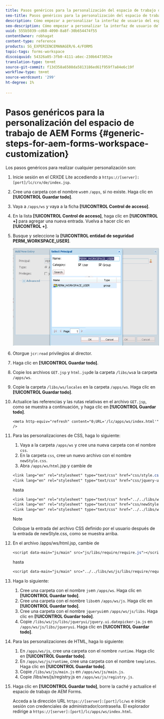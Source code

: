 ```yaml
---
title: Pasos genéricos para la personalización del espacio de trabajo de AEM Forms
seo-title: Pasos genéricos para la personalización del espacio de trabajo de AEM Forms
description: Cómo empezar a personalizar la interfaz de usuario del espacio de trabajo de AEM Forms.
seo-description: Cómo empezar a personalizar la interfaz de usuario del espacio de trabajo de AEM Forms.
uuid: 555b5039-cd68-4090-8a8f-30b654474f55
contentOwner: robhagat
content-type: reference
products: SG_EXPERIENCEMANAGER/6.4/FORMS
topic-tags: forms-workspace
discoiquuid: 54326a05-3fb0-4111-a6ec-230b6473052e
translation-type: tm+mt
source-git-commit: f13d358a6508da5813186ed61f959f7a84e6c19f
workflow-type: tm+mt
source-wordcount: '299'
ht-degree: 1%

---
```



# Pasos genéricos para la personalización del espacio de trabajo de AEM Forms {#generic-steps-for-aem-forms-workspace-customization}

Los pasos genéricos para realizar cualquier personalización son:

1. Inicie sesión en el CRXDE Lite accediendo a `https://[server]:[port]/lc/crx/de/index.jsp`.
1. Cree una carpeta con el nombre `ws`en `/apps`, si no existe. Haga clic en **[!UICONTROL Guardar todo]**.
1. Vaya a `/apps/ws` y vaya a la ficha **[!UICONTROL Control de acceso]**.
1. En la lista **[!UICONTROL Control de acceso]**, haga clic en **[!UICONTROL +]** para agregar una nueva entrada. Vuelva a hacer clic en **[!UICONTROL +]**.
1. Busque y seleccione la **[!UICONTROL entidad de seguridad PERM_WORKSPACE_USER]**.

   ![Seleccione el principal PERM_WORKSPACE_USER como parte de los pasos genéricos para personalizar HTML Workspace](assets/perm_workspace_user.png)

1. Otorgue `jcr:read` privilegios al director.
1. Haga clic en **[!UICONTROL Guardar todo]**.
1. Copie los archivos `GET.jsp` y `html.jsp`de la carpeta `/libs/ws`a la carpeta `/apps/ws`.
1. Copie la carpeta `/libs/ws/locales` en la carpeta `/apps/ws`. Haga clic en **[!UICONTROL Guardar todo]**.
1. Actualice las referencias y las rutas relativas en el archivo `GET.jsp`, como se muestra a continuación, y haga clic en **[!UICONTROL Guardar todo]**.

   ```
   <meta http-equiv="refresh" content="0;URL='/lc/apps/ws/index.html'" />
   ```

1. Para las personalizaciones de CSS, haga lo siguiente:

   1. Vaya a la carpeta `/apps/ws` y cree una nueva carpeta con el nombre `css`.
   1. En la carpeta `css`, cree un nuevo archivo con el nombre `newStyle.css`.
   1. Abra `/apps/ws/html`.jsp y cambie de

   ```css
   <link lang="en" rel="stylesheet" type="text/css" href="css/style.css" />
   <link lang="en" rel="stylesheet" type="text/css" href="css/jquery-ui.css"/>
   ```

   hasta

   ```css
   <link lang="en" rel="stylesheet" type="text/css" href="../../libs/ws/css/style.css" />
   <link lang="en" rel="stylesheet" type="text/css" href="css/newStyle.css" />
   <link lang="en" rel="stylesheet" type="text/css" href="../../libs/ws/css/jquery-ui.css"/>
   ```

   >[!NOTE]
   >
   >Coloque la entrada del archivo CSS definido por el usuario después de la entrada de newStyle.css, como se muestra arriba.

1. En el archivo /apps/ws/html.jsp, cambie de

   ```css
   <script data-main="js/main" src="js/libs/require/require.js"></script>
   ```

   hasta

   ```css
   <script data-main="js/main" src="../../libs/ws/js/libs/require/require.js"></script>
   ```

1. Haga lo siguiente:

   1. Cree una carpeta con el nombre `js`en `/apps/ws`. Haga clic en **[!UICONTROL Guardar todo]**.
   1. Cree una carpeta con el nombre `libs`en `/apps/ws/js`. Haga clic en **[!UICONTROL Guardar todo]**.
   1. Cree una carpeta con el nombre `jqueryui`en `/apps/ws/js/libs`. Haga clic en **[!UICONTROL Guardar todo]**.
   1. Copie `/libs/ws/js/libs/jqueryui/jquery.ui.datepicker-ja.js` en `/apps/ws/js/libs/jqueryui`. Haga clic en **[!UICONTROL Guardar todo]**.

1. Para las personalizaciones de HTML, haga lo siguiente:

   1. En `/apps/ws/js`, cree una carpeta con el nombre `runtime`. Haga clic en **[!UICONTROL Guardar todo]**.
   1. En `/apps/ws/js/runtime`, cree una carpeta con el nombre `templates`. Haga clic en **[!UICONTROL Guardar todo]**.
   1. Copie `/libs/ws/js/main.js` en `/apps/ws/js/main.js`.
   1. Copie /libs/ws/js/registry.js en `/apps/ws/js/registry.js`.

1. Haga clic en **[!UICONTROL Guardar todo]**, borre la caché y actualice el espacio de trabajo de AEM Forms.

   Acceda a la dirección URL `https://[server]:[port]/lc/ws` e inicie sesión con credenciales de administrador/contraseña. El explorador redirige a `https://[server]:[port]/lc/apps/ws/index.html`.

